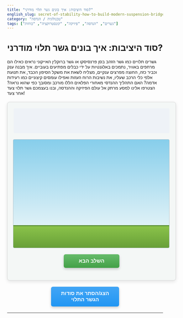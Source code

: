 ```yaml
---
title: "סוד היציבות: איך בונים גשר תלוי מודרני?"
english_slug: secret-of-stability-how-to-build-modern-suspension-bridge
category: "טכנולוגיה / הנדסה"
tags: ["גשרים", "הנדסה", "פיזיקה", "קונסטרוקציה", "כוחות"]
---
```

# סוד היציבות: איך בונים גשר תלוי מודרני?
גשרים תלויים כמו גשר הזהב בסן פרנסיסקו או גשר ברוקלין האייקוני נראים כאילו הם מרחפים באוויר, נתמכים באלגנטיות על ידי כבלים מפתיעים בעוביים. איך מבנה ענק וכביר כזה, החוצה מפרצים ענקיים, מצליח לשאת את משקל הסיפון הכבד, את תנועת אלפי כלי הרכב שעליו, את נשיבות הרוח העזות ואפילו עומסים קיצוניים כמו רעידות אדמה? האם התהליך ההנדסי מאחורי הפלאים הללו מורכב ומסובך כפי שהוא נראה? הצטרפו אלינו למסע מרתק אל עולם הפיזיקה וההנדסה, ובנו בעצמכם גשר תלוי צעד אחר צעד!

<div id="bridge-builder" dir="rtl">
    <div id="instructions"></div>
    <div id="bridge-area">
        <div id="sky"></div>
        <div id="ground"></div>
        <div id="base1" class="component base"></div>
        <div id="base2" class="component base"></div>
        <div id="tower1" class="component tower"></div>
        <div id="tower2" class="component tower"></div>
        <div id="anchor1" class="component anchor">
            <div class="anchor-text">עוגן איתן</div>
             <div class="anchor-point"></div>
        </div>
        <div id="anchor2" class="component anchor">
             <div class="anchor-text">עוגן איתן</div>
            <div class="anchor-point"></div>
        </div>
        <svg id="cables"></svg>
        <div id="deck" class="component deck"></div>
    </div>
    <button id="next-step">השלב הבא</button>
</div>

<style>
    /* סגנונות בסיסיים לאינטראקציה */
    #bridge-builder {
        width: 100%;
        max-width: 800px;
        margin: 20px auto;
        border: 1px solid #d3d3d3; /* גבול עדין יותר */
        padding: 20px;
        font-family: 'Heebo', sans-serif; /* פונט מודרני יותר */
        background-color: #f4f7f6; /* רקע בהיר ונעים */
        box-shadow: 0 4px 12px rgba(0,0,0,0.1); /* צל עדין ועמוק יותר */
        position: relative;
        border-radius: 8px; /* פינות מעוגלות */
        overflow: hidden; /* לוודא ששום דבר לא גולש החוצה מהקונטיינר */
    }

    #instructions {
        min-height: 60px; /* הגדלת גובה לטקסט ארוך יותר */
        text-align: center;
        margin-bottom: 20px;
        font-size: 1.2em; /* גופן גדול יותר */
        color: #003366; /* כחול כהה יותר */
        font-weight: bold; /* טקסט מודגש */
        display: flex;
        align-items: center; /* למרכז אנכית */
        justify-content: center; /* למרכז אופקית */
        background-color: #eef2f7; /* רקע עדין להוראות */
        padding: 10px;
        border-radius: 4px;
    }

    /* אזור הסימולציה עצמו */
    #bridge-area {
        width: 100%;
        height: 350px; /* הגדלת גובה אזור הסימולציה */
        border: 1px solid #b0bec5; /* גבול מעודן יותר */
        background: linear-gradient(to bottom, #87ceeb, #e0f2f7); /* רקע שמיים */
        position: relative;
        overflow: hidden;
        border-radius: 4px;
    }

     #sky {
         position: absolute;
         top: 0;
         left: 0;
         width: 100%;
         height: 100%; /* השמיים יתפסו את כל השטח העליון */
         background: linear-gradient(to bottom, #87ceeb 0%, #e0f2f7 80%, #b3e5fc 100%); /* גרדיאנט שמיים עדין */
         z-index: 0; /* מתחת לכל המרכיבים */
     }


    #ground {
        position: absolute;
        bottom: 0;
        left: 0;
        width: 100%;
        height: 70px; /* הגדלת גובה הקרקע */
        background: linear-gradient(to top, #689f38, #8bc34a); /* גרדיאנט דשא/קרקע */
        z-index: 1;
         border-top: 3px solid #558b2f; /* הדגשת גבול עליון של הקרקע */
    }

    /* מרכיבי הגשר */
    .component {
        position: absolute;
        bottom: 70px; /* הצבה מעל הקרקע המוגדלת */
        transition: all 0.8s cubic-bezier(0.25, 0.8, 0.25, 1); /* אנימציית מעבר חלקה יותר */
        z-index: 2; /* מעל הקרקע והשמיים */
        box-sizing: border-box; /* לכלול גבול ופאדינג ברוחב/גובה */
    }

    .base {
        width: 60px; /* בסיסים רחבים יותר */
        height: 30px; /* בסיסים גבוהים יותר */
        background-color: #5d4037; /* חום כהה יותר */
        border-radius: 4px 4px 0 0; /* פינות עליונות מעוגלות */
         box-shadow: 0 -3px 6px rgba(0,0,0,0.2) inset; /* צל פנימי עליון */
         opacity: 0; /* התחלה בלתי נראית */
          transform: translateY(20px); /* התחלה מעט מתחת למקום */
          transition: all 0.6s ease-out;
    }
     .base.visible {
         opacity: 1;
         transform: translateY(0);
     }

    #base1 { left: 10%; } /* הזזה מעט פנימה */
    #base2 { left: 90% - 60px; /* 90% משמאל, פחות רוחב */ } /* הזזה מעט פנימה */

    .tower {
        width: 40px; /* מגדלים רחבים יותר */
        height: 0; /* מתחילים קרוסים */
        background-color: #78909c; /* אפור כחלחל */
        transform-origin: bottom center; /* מרכז האנימציה בתחתית */
        box-shadow: 0 4px 8px rgba(0,0,0,0.3); /* צל למגדלים */
         border-radius: 4px 4px 0 0; /* פינות עליונות מעוגלות */
    }

    #tower1 { left: 10% + 10px; /* ממורכז על הבסיס */ }
    #tower2 { left: 90% - 60px + 10px; /* ממורכז על הבסיס */ }

    .tower.built {
        height: 250px; /* גובה מגדל מוגדל */
         transition: height 1.2s cubic-bezier(0.68, -0.55, 0.27, 1.55); /* אנימציה קפיצית */
    }

    .anchor {
        width: 80px; /* עוגנים רחבים יותר */
        height: 50px; /* עוגנים גבוהים יותר */
        background-color: #757575; /* אפור כהה יותר */
        bottom: 30px; /* חצי שקועים בקרקע המוגדלת */
        z-index: 0; /* מתחת לקרקע בהתחלה */
        opacity: 0; /* מוסתרים בהתחלה */
        display: flex;
        justify-content: center;
        align-items: center;
        color: white;
        font-size: 0.9em; /* גודל גופן מעודן */
        border-radius: 6px;
        box-shadow: 0 2px 4px rgba(0,0,0,0.2) inset; /* צל פנימי לעוגנים */
         transform: translateY(30px); /* מתחילים מתחת לקרקע */
          transition: all 0.8s cubic-bezier(0.68, -0.55, 0.27, 1.55) 0.5s; /* אנימציה קפיצית והשהייה */
    }

    #anchor1 { left: 2%; } /* הזזה עוד יותר לצדדים */
    #anchor2 { left: 98% - 80px; /* 98% משמאל, פחות רוחב */ }

    .anchor.visible {
        opacity: 1;
        z-index: 2; /* להביא מעל הקרקע כשהם נראים */
         transform: translateY(0);
    }

     .anchor-text {
         position: relative;
         z-index: 1; /* לוודא שהטקסט מעל נקודת העוגן (אם מופיעה) */
     }

    /* SVG לכבלים */
    #cables {
        position: absolute;
        top: 0;
        left: 0;
        width: 100%;
        height: 100%;
        z-index: 3; /* מעל המגדלים */
        pointer-events: none; /* לאפשר קליקים לעבור דרך ה-SVG */
    }

    #cables path {
        fill: none;
        stroke: #424242; /* כבלים בצבע כהה יותר */
        stroke-width: 6; /* כבלים עבים יותר */
        stroke-linecap: round; /* קצוות עגולים לכבלים */
        stroke-dasharray: 2000; /* הגדלת דאש כדי לכסות כבל ארוך יותר */
        stroke-dashoffset: 2000; /* התחלה מוסתרת */
        animation: draw-cable 2s cubic-bezier(0.25, 0.8, 0.25, 1) forwards; /* אנימציית ציור משופרת */
         opacity: 0; /* נסתר בהתחלה */
          transition: opacity 0.1s ease-out 0.1s; /* הופעה עדינה לאחר תחילת האנימציה */
    }
     #cables path.visible {
         opacity: 1;
     }

    #cables line {
        stroke: #616161; /* כבלי תליה בצבע בהיר יותר מכבל ראשי */
        stroke-width: 3; /* עובי כבלי תליה */
        stroke-linecap: round;
        stroke-dasharray: 100;
        stroke-dashoffset: 100;
        animation: draw-line 0.5s ease-out forwards;
         opacity: 0;
         transition: opacity 0.1s ease-out 0.05s;
    }
      #cables line.visible {
         opacity: 1;
     }


    @keyframes draw-cable {
        to {
            stroke-dashoffset: 0;
        }
    }
    @keyframes draw-line {
        to {
            stroke-dashoffset: 0;
        }
    }


    #deck {
        width: 0; /* מתחיל קרוס */
        height: 20px; /* סיפון גבוה יותר */
        background-color: #455a64; /* אפור כחלחל כהה לסיפון */
        bottom: 175px; /* מיקום הסיפון מעל הקרקע (70 גובה קרקע + 105 רווח) - יתאים לכבלי התליה */
        left: 15%; /* מיקום התחלה */
        z-index: 4; /* מעל כבלים */
        opacity: 0; /* נסתר בהתחלה */
        box-shadow: 0 4px 8px rgba(0,0,0,0.3); /* צל לסיפון */
         border-radius: 4px;
          transform-origin: left center; /* אנימציית גדילה משמאל לימין */
    }

    #deck.built {
         width: 70%; /* גדילה לרוחב מלא (בין 15% ל 85% משמאל) */
         opacity: 1;
         transition: width 1.8s cubic-bezier(0.4, 0, 0.2, 1), opacity 1.8s ease-out; /* אנימציה חלקה יותר */
         left: 15%; /* ודא שהמיקום נשאר קבוע */
         right: initial; /* למנוע מ right להתנגש */
    }


    /* כפתור השלב הבא */
    #next-step {
        display: block;
        width: 180px; /* כפתור רחב יותר */
        margin: 20px auto;
        padding: 12px 20px; /* פאדינג גדול יותר */
        font-size: 1.2em; /* גופן גדול יותר */
        cursor: pointer;
        background: linear-gradient(to bottom, #66bb6a, #43a047); /* גרדיאנט ירוק */
        color: white;
        border: none;
        border-radius: 6px; /* פינות מעוגלות יותר */
        text-align: center;
        box-shadow: 0 4px 8px rgba(0,0,0,0.2); /* צל לכפתור */
        transition: all 0.3s ease; /* מעבר חלק בהובר */
        font-weight: bold;
    }

    #next-step:hover {
        background: linear-gradient(to bottom, #81c784, #66bb6a); /* גרדיאנט ירוק בהיר יותר בהובר */
         box-shadow: 0 6px 10px rgba(0,0,0,0.3);
          transform: translateY(-2px); /* אפקט קפיצה עדין */
    }
     #next-step:active {
         background: linear-gradient(to bottom, #43a047, #66bb6a); /* צבע לחיצה */
         box-shadow: 0 2px 4px rgba(0,0,0,0.2);
         transform: translateY(0);
     }


    /* כפתור הצגת/הסתרת הסבר */
    #toggle-explanation {
        display: block;
        width: 220px; /* כפתור רחב יותר */
        margin: 20px auto;
        padding: 12px 20px;
        font-size: 1.2em;
        cursor: pointer;
        background: linear-gradient(to bottom, #42a5f5, #2196f3); /* גרדיאנט כחול */
        color: white;
        border: none;
        border-radius: 6px;
        text-align: center;
         box-shadow: 0 4px 8px rgba(0,0,0,0.2);
         transition: all 0.3s ease;
        font-weight: bold;
    }
     #toggle-explanation:hover {
        background: linear-gradient(to bottom, #64b5f6, #42a5f5); /* גרדיאנט כחול בהיר יותר בהובר */
         box-shadow: 0 6px 10px rgba(0,0,0,0.3);
          transform: translateY(-2px);
    }
     #toggle-explanation:active {
         background: linear-gradient(to bottom, #2196f3, #42a5f5); /* צבע לחיצה */
         box-shadow: 0 2px 4px rgba(0,0,0,0.2);
         transform: translateY(0);
     }


    /* אזור ההסבר המורחב */
    #explanation {
        margin-top: 30px;
        padding: 25px; /* פאדינג גדול יותר */
        border: 1px solid #b0bec5; /* גבול עדין יותר */
        background-color: #e8f5e9; /* רקע ירוק בהיר עדין */
        display: none; /* מוסתר בהתחלה */
        line-height: 1.7; /* רווח שורות גדול יותר לקריאות משופרת */
        border-radius: 8px;
         box-shadow: 0 2px 8px rgba(0,0,0,0.1);
         color: #333; /* צבע טקסט כהה וקריא */
    }
    #explanation h2 {
        margin-top: 0;
        color: #2e7d32; /* ירוק כהה */
        border-bottom: 2px solid #a5d6a7; /* קו תחתון לכותרת */
        padding-bottom: 10px;
        margin-bottom: 20px;
    }
     #explanation h3 { /* סגנון חדש לכותרות משנה בתוך ההסבר */
         color: #388e3c;
         margin-top: 20px;
         margin-bottom: 10px;
     }
    #explanation p, #explanation ul {
        margin-bottom: 18px; /* רווח תחתון גדול יותר */
    }
    #explanation ul {
        padding-right: 25px; /* פאדינג גדול יותר לרשימות */
    }
    #explanation li {
        margin-bottom: 10px; /* רווח גדול יותר בין פריטי רשימה */
    }
     #explanation strong {
         color: #1b5e20; /* הדגשה בצבע ירוק כהה יותר */
     }

    /* אנימציה להופעה */
     .fade-in {
         animation: fadeIn 0.8s ease-out forwards;
     }
     @keyframes fadeIn {
         from { opacity: 0; }
         to { opacity: 1; }
     }


</style>

<button id="toggle-explanation">הצג/הסתר את סודות הגשר התלוי</button>

<div id="explanation">
    <h2>הסבר מורחב: סוד היציבות של גשרים תלויים מודרניים</h2>

    <p><strong>מהו גשר תלוי ומתי הוא הפתרון המנצח?</strong><br>
    דמיינו סיפון כביש או רכבת המרחף מעל תהום או מים עמוקים, ללא עמודים תומכים באמצע... זהו בדיוק הקסם של גשר תלוי! הסיפון אינו נתמך ישירות מלמטה, אלא "נתלה" מלמעלה בעזרת מערכת גאונית של כבלים. גשרים אלו הם הפתרון האולטימטיבי לגישור על מפתחים עצומים, היכן שבניית עמודים במרכז בלתי אפשרית, יקרה או פשוט מפריעה (למשל לתנועת ספינות). מעבר לפונקציונליות, הם גם יצירות אדריכליות מרהיבות!</p>

    <h3>מסע בזמן: מחוטרי במבוק לכבלי פלדה</h3>
    <p>שורשיהם של גשרים תלויים עתיקים כמעט כמו הציוויליזציה, בצורת גשרי חבלים פשוטים מעל נהרות קטנים. הגשרים התלויים המודרניים החלו לצוץ במאה ה-19, אך הם היו מוגבלים בגודלם וחוזקם. הפריצה הגדולה הגיעה עם המהפכה התעשייתית ופיתוח פלדה חזקה במיוחד, שאפשרה לטוות כבלים בעלי כושר נשיאה אדיר. גשר ברוקלין בניו יורק (1883) וגשר הזהב בסן פרנסיסקו (1937) הם דוגמאות מופתיות לאופן שבו פלדה ובטון שינו את כללי המשחק.</p>

    <h3>פיזיקה בפעולה: גיבורי המתיחה והלחיצה</h3>
    <p>הסוד ליציבות גשר תלוי טמון בהבנת כוחות והפעלתם בצורה חכמה:
    <ul>
        <li><strong>כוח מתיחה (Tension):</strong> זהו הכוח השליט בכבלים הראשיים ו"תלי הסיפון" (כבלי התליה האנכיים). דמיינו שאתם מנסים לקרוע חבל - זה כוח מתיחה. הפלדה החזקה מסוגלת לעמוד בכוחות מתיחה עצומים ללא קריסה.</li>
        <li><strong>כוח לחיצה (Compression):</strong> זהו הכוח העיקרי הפועל על המגדלים. משקל הסיפון והכבלים "לוחצים" אותם כלפי מטה. המגדלים, שנבנים בדרך כלל מבטון או פלדה עבים, חייבים להיות בלתי ניתנים לדחיסה.</li>
    </ul>
    בפשטות, הסיפון נתלה על כבלי התליה (מתיחה), אלו מושכים את הכבלים הראשיים (מתיחה), הכבלים הראשיים לוחצים כלפי מטה על המגדלים (לחיצה) ומושכים לצדדים את העוגנים (מתיחה). המערכת כולה מפזרת את העומס האדיר אל נקודות קריטיות: המגדלים (מטה) והעוגנים (הצידה), המעבירים אותו לבסוף בבטחה אל הקרקע המוצקה.</p>

    <h3>שחקני המפתח על בימת הבנייה:</h3>
    <p>כל גשר תלוי מודרני מורכב ממספר אלמנטים חיוניים:
    <ul>
        <li><strong>המגדלים (Towers):</strong> עמודים מונומנטליים שיתמכו בכבלים הראשיים. בלעדיהם, אין לגשר גובה והכבלים לא יוכלו לתלות את הסיפון.</li>
        <li><strong>הכבלים הראשיים (Main Cables):</strong> "עמוד השדרה" של הגשר. הם עוברים מעל המגדלים ומעוגנים בקרקע בקצוות. בנויים מאלפי גידי פלדה דקים שטווים יחד לכדי כבל ענק ונושאים את עיקר משקל הגשר.</li>
        <li><strong>כבלי התליה (Suspenders / Hangers):</strong> הכבלים הקצרים המחברים את הכבלים הראשיים לסיפון. הם נושאים ישירות את משקל הסיפון והתנועה עליו.</li>
        <li><strong>הסיפון (Deck):</strong> המשטח העליון עליו נוסעים. חייב להיות קשיח מספיק כדי לשאת עומסים מקומיים וגמיש מספיק כדי להתמודד עם תנודות ורוח.</li>
        <li><strong>העוגנים (Anchorages):</strong> מבני ענק מאסיביים, לרוב מבטון משוריין או קשורים ישירות לסלע האם, הנמצאים בקצות הגשר ומעגנים את הכבלים הראשיים. הם חייבים לעמוד בכוחות מתיחה עצומים מבלי לזוז מילימטר.</li>
    </ul></p>

    <h3>תזמורת הבנייה: צעד אחר צעד</h3>
    <p>בניית גשר תלוי היא פרויקט הנדסי מורכב ומדויק, המתוכנן עד לפרט האחרון:
    <ol>
        <li><strong>היסודות נבנים:</strong> ראשית, מכינים בסיסים איתנים למגדלים, לעיתים קרובות בעומק רב בקרקע או מתחת למים.</li>
        <li><strong>המגדלים מזנקים:</strong> המגדלים העצומים מוקמים, לעיתים בו זמנית משני צידי המפתח.</li>
        <li><strong>הכבלים הראשיים נמתחים:</strong> זהו שלב מרכזי הכולל מתיחה מדויקת של אלפי גידי הפלדה מעל המגדלים ויצירת הכבל הראשי המעוגן.</li>
        <li><strong>העיגון מתבצע:</strong> קצות הכבלים הראשיים מקובעים לעד בתוך העוגנים המאסיביים, המוכנים לשאת את כל כוח המתיחה.</li>
        <li><strong>כבלי התליה מחוברים:</strong> הכבלים הקצרים המיועדים לתליית הסיפון מותקנים על הכבלים הראשיים במרווחים קבועים.</li>
        <li><strong>הסיפון נבנה:</strong> קטעי הסיפון מורמים בזהירות ומחוברים לכבלי התליה. בדרך כלל מתחילים מהמגדלים ומתקדמים בו-זמנית לעבר המרכז, כדי לשמור על איזון המערכת.</li>
    </ol>
    </p>

    <h3>חומרי גלם מהפכניים ואתגרים הנדסיים:</h3>
    <p><strong>חומרים:</strong> פלדה ובטון מזוין הם החומרים הבלתי מעורערים של גשרים תלויים מודרניים. פלדה מצטיינת במתיחה (לכבלים) ובטון בלחיצה (למגדלים ועוגנים).
    <br>
    <strong>אתגרים:</strong> מהנדסים מתמודדים עם כוחות טבע אדירים:
    <ul>
        <li><strong>רוח:</strong> היא האויב הגדול ביותר. גשרים מודרניים מעוצבים בצורה אווירודינמית וכוללים בולמי זעזועים כדי למנוע תנודות מסוכנות הנגרמות מרוח.</li>
        <li><strong>רעידות אדמה:</strong> באזורים סייסמיים, הגשרים נבנים עם מיסבים מיוחדים ומבנה גמיש מתוכנן לספוג אנרגיה סייסמית.</li>
        <li><strong>עומסים:</strong> מעבר למשקל עצמי ותנועה רגילה, יש לחשב עומסי קיצון כמו שלג כבד, רוחות סערה, ועומסים דינמיים (בלימת משאיות).</li>
    </ul>
    התמודדות עם אתגרים אלו דורשת שימוש במודלים ממוחשבים מתוחכמים, ניסויים מדוקדקים (כמו במנהרות רוח), ותכנון עם שולי בטיחות נדיבים. התוצאה היא גשרים לא רק יציבים וחזקים, אלא גם עמידים בפני איתני הטבע לאורך שנים רבות.</p>
</div>

<script>
    const instructionsDiv = document.getElementById('instructions');
    const bridgeArea = document.getElementById('bridge-area');
    const nextStepButton = document.getElementById('next-step');
    const toggleExplanationButton = document.getElementById('toggle-explanation');
    const explanationDiv = document.getElementById('explanation');
    const base1 = document.getElementById('base1');
    const base2 = document.getElementById('base2');
    const tower1 = document.getElementById('tower1');
    const tower2 = document.getElementById('tower2');
    const anchor1 = document.getElementById('anchor1');
    const anchor2 = document.getElementById('anchor2');
    const cablesSVG = document.getElementById('cables');
    const deck = document.getElementById('deck');

    let currentStep = 0;
    const groundHeight = 70; // Match CSS ground height

    const steps = [
        { text: "בואו נתחיל! מקמו את הבסיסים האיתנים למגדלים.", action: () => {
            base1.classList.add('visible');
            base2.classList.add('visible');
        }},
        { text: "מרתק! הקימו את המגדלים הגבוהים שישאו את הגשר.", action: () => {
            tower1.classList.add('built');
            tower2.classList.add('built');
        }},
        { text: "כעת, הניחו את הכבלים הראשיים העוברים מעל המגדלים.", action: () => {
            // Use SVG path to draw the main cable
            const svgWidth = cablesSVG.clientWidth;
            const svgHeight = cablesSVG.clientHeight;
            // Get dynamic positions based on CSS
            const tower1X = tower1.offsetLeft + tower1.clientWidth / 2;
            const tower2X = tower2.offsetLeft + tower2.clientWidth / 2;
            const towerTopY_css = bridgeArea.clientHeight - (parseInt(tower1.style.bottom || getComputedStyle(tower1).bottom) + tower1.clientHeight); // Y from top of bridgeArea for tower top
            const towerTopY_svg = towerTopY_css; // SVG Y matches CSS Y from top

            const cableDropY_svg = towerTopY_svg + 80; // עומק נפילה של הכבל באמצע

            const controlX = svgWidth / 2;
            const controlY = cableDropY_svg; // נקודת בקרה לקשת
            const d = `M ${tower1X},${towerTopY_svg} Q ${controlX},${controlY} ${tower2X},${towerTopY_svg}`;

            const mainCablePath = document.createElementNS("http://www.w3.org/2000/svg", "path");
            mainCablePath.setAttribute('d', d);
            mainCablePath.setAttribute('id', 'main-cable');
             mainCablePath.classList.add('visible'); // Make visible for animation
            cablesSVG.appendChild(mainCablePath);

             // Calculate and apply stroke-dashoffset for animation
             const length = mainCablePath.getTotalLength();
             mainCablePath.style.strokeDasharray = length;
             mainCablePath.style.strokeDashoffset = length;
             mainCablePath.style.animation = 'none'; // Reset animation
             // Trigger reflow
             void mainCablePath.offsetWidth;
             // Apply animation
             mainCablePath.style.animation = `draw-cable 2s cubic-bezier(0.25, 0.8, 0.25, 1) forwards`;

        }},
         { text: "חיוני! עגנו את הכבלים הראשיים עמוק בקרקע. כוחות מתיחה אדירים פועלים על העוגנים!", action: () => {
            anchor1.classList.add('visible');
            anchor2.classList.add('visible');

             // Connect main cable to anchors with SVG lines
            const mainCablePath = document.getElementById('main-cable');
            if (!mainCablePath) return; // Should not happen if steps are sequential

            const svgWidth = cablesSVG.clientWidth;
            const svgHeight = cablesSVG.clientHeight;

            // Get the ends of the main cable path (should be above the towers)
             const cableEnd1 = mainCablePath.getPointAtLength(0);
             const cableEnd2 = mainCablePath.getPointAtLength(mainCablePath.getTotalLength());


             // Get anchor connection points (center of anchor's anchor-point div, relative to bridge-area top)
             const anchor1Point = anchor1.querySelector('.anchor-point');
             const anchor2Point = anchor2.querySelector('.anchor-point');

             const anchor1X_svg = anchor1Point.offsetLeft + anchor1Point.clientWidth / 2;
             const anchor1Y_svg = anchor1Point.offsetTop + anchor1Point.clientHeight / 2; // Y relative to bridge-area top

             const anchor2X_svg = anchor2Point.offsetLeft + anchor2Point.clientWidth / 2;
             const anchor2Y_svg = anchor2Point.offsetTop + anchor2Point.clientHeight / 2; // Y relative to bridge-area top


            const cable1 = document.createElementNS("http://www.w3.org/2000/svg", "path");
            // Draw from cable end to anchor point
            const d1 = `M ${cableEnd1.x},${cableEnd1.y} L ${anchor1X_svg},${anchor1Y_svg}`;
            cable1.setAttribute('d', d1);
            cable1.setAttribute('stroke-width', '6');
            cable1.setAttribute('stroke', '#424242');
            cable1.classList.add('anchor-cable', 'visible'); // Add visible class

            const cable2 = document.createElementNS("http://www.w3.org/2000/svg", "path");
            const d2 = `M ${cableEnd2.x},${cableEnd2.y} L ${anchor2X_svg},${anchor2Y_svg}`;
            cable2.setAttribute('d', d2);
             cable2.setAttribute('stroke-width', '6');
             cable2.setAttribute('stroke', '#424242');
            cable2.classList.add('anchor-cable', 'visible'); // Add visible class


            cablesSVG.appendChild(cable1);
            cablesSVG.appendChild(cable2);

             // Animate anchor cables
             cablesSVG.querySelectorAll('.anchor-cable').forEach(cable => {
                 const length = cable.getTotalLength();
                 cable.style.strokeDasharray = length;
                 cable.style.strokeDashoffset = length;
                 cable.style.animation = 'none'; // Reset animation
                 void cable.offsetWidth; // Trigger reflow
                 cable.style.animation = `draw-line 0.8s ease-out forwards`;
             });

        }},
        { text: "חברו את כבלי התליה האנכיים מהכבל הראשי אל המקום בו ימוקם הסיפון.", action: () => {
             const mainCablePath = document.getElementById('main-cable');
             if (!mainCablePath) return;

             const svgHeight = cablesSVG.clientHeight;
             // Deck bottom is 175px from bridgeArea bottom (70px ground + 105px gap)
             // Deck height is 20px
             // So deck top is at 175 + 20 = 195px from bridgeArea bottom
             // Y coordinate from bridgeArea top is svgHeight - 195
             // Let's connect suspenders to the top edge of the future deck position
             const deckTopY_svg = svgHeight - 195;

            // Add suspender cables - distribute evenly along the main cable path length
            const numSuspenders = 12; // Number of pairs of suspenders
            const mainCableLength = mainCablePath.getTotalLength();
            const startPercent = 0.1; // Start slightly after the tower
            const endPercent = 0.9; // End slightly before the tower
            const effectiveLength = mainCableLength * (endPercent - startPercent);

            for (let i = 0; i < numSuspenders; i++) {
                const percent = startPercent + (i / (numSuspenders - 1)) * (endPercent - startPercent);
                const point = mainCablePath.getPointAtLength(mainCableLength * percent);

                const suspender = document.createElementNS("http://www.w3.org/2000/svg", "line");
                suspender.setAttribute('x1', point.x);
                suspender.setAttribute('y1', point.y);
                suspender.setAttribute('x2', point.x);
                suspender.setAttribute('y2', deckTopY_svg); // Connect to the approximate deck level
                suspender.classList.add('suspender-cable', 'visible'); // Add visible class

                 // Animate suspender drawing
                 const length = Math.abs(point.y - deckTopY_svg); // Approximate length
                 suspender.style.strokeDasharray = length;
                 suspender.style.strokeDashoffset = length;
                 suspender.style.animation = 'none'; // Reset animation
                 void suspender.offsetWidth; // Trigger reflow
                 suspender.style.animation = `draw-line 0.4s ease-out forwards ${i * 0.04}s`; // Staggered animation

                cablesSVG.appendChild(suspender);
            }
        }},
        { text: "השלב האחרון: בניית הסיפון! כבלי התליה נושאים כעת את משקלו ומעבירים אותו לכבלים הראשיים.", action: () => {
            deck.classList.add('built');
        }},
        { text: "הגשר התלוי המודרני הושלם! כל הכבוד למהנדסים!", action: () => {
            nextStepButton.style.display = 'none'; // Hide button when finished
            instructionsDiv.textContent = "הגשר התלוי המודרני הושלם! כל הכבוד למהנדסים על יצירת הפלא הזה.";
             // Optional: Add a final flourish animation or state
        }}
    ];

    function updateSimulation() {
        if (currentStep < steps.length) {
            instructionsDiv.textContent = steps[currentStep].text;
            steps[currentStep].action();
            currentStep++;
             if (currentStep === steps.length) {
                 nextStepButton.textContent = "הבנייה הסתיימה"; // Change button text on final step
             }
        }
    }

    nextStepButton.addEventListener('click', updateSimulation);

    // Initial state reset and setup
    function initializeSimulation() {
        currentStep = 0;
        instructionsDiv.textContent = "בואו נתחיל לבנות גשר תלוי מודרני!";
        nextStepButton.style.display = 'block';
         nextStepButton.textContent = "השלב הבא";

        // Reset components
        base1.classList.remove('visible');
        base2.classList.remove('visible');
        tower1.classList.remove('built');
        tower2.classList.remove('built');
        anchor1.classList.remove('visible');
        anchor2.classList.remove('visible');
        deck.classList.remove('built');

        // Clear SVG cables
        cablesSVG.innerHTML = '';

         // Ensure initial CSS states are applied
         base1.style.opacity = 0; base1.style.transform = 'translateY(20px)';
         base2.style.opacity = 0; base2.style.transform = 'translateY(20px)';
         tower1.style.height = '0';
         tower2.style.height = '0';
         anchor1.style.opacity = 0; anchor1.style.transform = 'translateY(30px)';
         anchor2.style.opacity = 0; anchor2.style.transform = 'translateY(30px)';
         deck.style.width = '0'; deck.style.opacity = 0;
         deck.style.transform = 'scaleX(0)'; // Add scale transform for growth effect

         // Small delay to show initial state before first step
         setTimeout(() => {
             // No action needed, just show the initial text and button
         }, 100);
    }

    // Initialize on page load
    initializeSimulation();


    // Toggle explanation visibility
    toggleExplanationButton.addEventListener('click', () => {
        const isHidden = explanationDiv.style.display === 'none' || explanationDiv.style.display === '';
        if (isHidden) {
             explanationDiv.style.display = 'block';
             // Optional: Scroll to explanation
             explanationDiv.scrollIntoView({ behavior: 'smooth' });
        } else {
             explanationDiv.style.display = 'none';
        }
    });

    // Optional: Restart button functionality (if needed, but wasn't requested)
    // For this task, just hiding the button at the end is sufficient.

</script>
---
